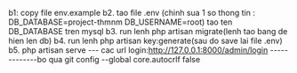 b1: copy file env.example
b2. tao file .env (chinh sua 1 so thong tin : DB_DATABASE=project-thmnm
DB_USERNAME=root) tao ten DB_DATABASE tren mysql
b3. run lenh php artisan migrate(lenh tao bang de hien len db)
b4. run lenh php artisan key:generate(sau do save lai file .env)
b5. php artisan serve
--- cac url login:http://127.0.0.1:8000/admin/login
-------------bo qua
git config --global core.autocrlf false